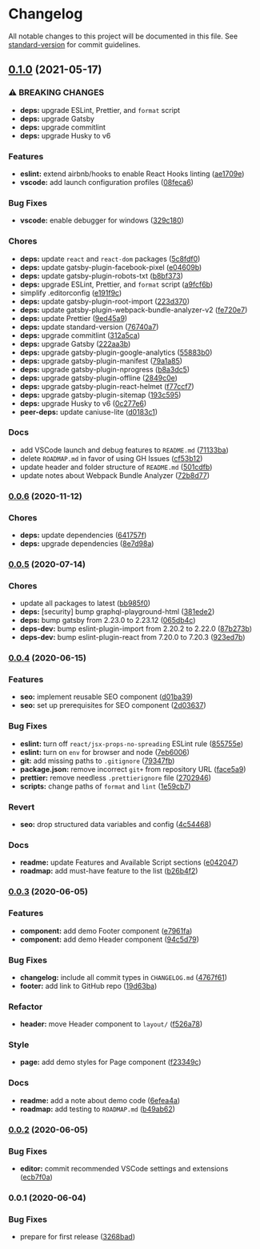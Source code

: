 # Changelog

All notable changes to this project will be documented in this file. See [standard-version](https://github.com/conventional-changelog/standard-version) for commit guidelines.

## [0.1.0](https://github.com/MK-IT/gatsby-starter-essentials/compare/v0.0.6...v0.1.0) (2021-05-17)


### ⚠ BREAKING CHANGES

* **deps:** upgrade ESLint, Prettier, and `format` script
* **deps:** upgrade Gatsby
* **deps:** upgrade commitlint
* **deps:** upgrade Husky to v6

### Features

* **eslint:** extend airbnb/hooks to enable React Hooks linting ([ae1709e](https://github.com/MK-IT/gatsby-starter-essentials/commit/ae1709e00075f99c7ab38c5703383e224f994948))
* **vscode:** add launch configuration profiles ([08feca6](https://github.com/MK-IT/gatsby-starter-essentials/commit/08feca69417ff9d9c33d5386269bb24a20804a62))


### Bug Fixes

* **vscode:** enable debugger for windows ([329c180](https://github.com/MK-IT/gatsby-starter-essentials/commit/329c180d1e0b66e513c18628a8d714abe2b308e3))


### Chores

* **deps:** update `react` and `react-dom` packages ([5c8fdf0](https://github.com/MK-IT/gatsby-starter-essentials/commit/5c8fdf02fb6279dc3dd04e49cc195c5fa4e93029))
* **deps:** update gatsby-plugin-facebook-pixel ([e04609b](https://github.com/MK-IT/gatsby-starter-essentials/commit/e04609ba68aca8382f2e6151bd444cf0180aaf47))
* **deps:** update gatsby-plugin-robots-txt ([b8bf373](https://github.com/MK-IT/gatsby-starter-essentials/commit/b8bf3731466f2d78f084205aef73dd069a34c066))
* **deps:** upgrade ESLint, Prettier, and `format` script ([a9fcf6b](https://github.com/MK-IT/gatsby-starter-essentials/commit/a9fcf6b21cefba2b817c450423d8451eab580131))
* simplify .editorconfig ([e191f9c](https://github.com/MK-IT/gatsby-starter-essentials/commit/e191f9c818a27f3f544315c3e1e9c59c5576de46))
* **deps:** update gatsby-plugin-root-import ([223d370](https://github.com/MK-IT/gatsby-starter-essentials/commit/223d370a5d7acf8ffd3d830c43ec880fc7fbe08c))
* **deps:** update gatsby-plugin-webpack-bundle-analyzer-v2 ([fe720e7](https://github.com/MK-IT/gatsby-starter-essentials/commit/fe720e7e631cc7aeefe21718316315397680a59e))
* **deps:** update Prettier ([9ed45a9](https://github.com/MK-IT/gatsby-starter-essentials/commit/9ed45a94a1fc239c0f58ef8cf5e88d5ab8ddce05))
* **deps:** update standard-version ([76740a7](https://github.com/MK-IT/gatsby-starter-essentials/commit/76740a745d741361daf5b31e77479de6ac362dad))
* **deps:** upgrade commitlint ([312a5ca](https://github.com/MK-IT/gatsby-starter-essentials/commit/312a5ca3cc2315c9f845654f2e7ecfaf2a15c6bf))
* **deps:** upgrade Gatsby ([222aa3b](https://github.com/MK-IT/gatsby-starter-essentials/commit/222aa3b2af809f4bbf9a07f70fdab7b7d6114734))
* **deps:** upgrade gatsby-plugin-google-analytics ([55883b0](https://github.com/MK-IT/gatsby-starter-essentials/commit/55883b070d4406858bcd25e4c6f44813e95b88fc))
* **deps:** upgrade gatsby-plugin-manifest ([79a1a85](https://github.com/MK-IT/gatsby-starter-essentials/commit/79a1a85341fd370e245204525a3f090b1a1b4bd7))
* **deps:** upgrade gatsby-plugin-nprogress ([b8a3dc5](https://github.com/MK-IT/gatsby-starter-essentials/commit/b8a3dc5d0b99f4ce6e32cc8958650aefd4c2a0e3))
* **deps:** upgrade gatsby-plugin-offline ([2849c0e](https://github.com/MK-IT/gatsby-starter-essentials/commit/2849c0ef95b749fde1c2e23a4b21cf9b8cde59a8))
* **deps:** upgrade gatsby-plugin-react-helmet ([f77ccf7](https://github.com/MK-IT/gatsby-starter-essentials/commit/f77ccf7e723659b6727274949d3c6c72fd34af5c))
* **deps:** upgrade gatsby-plugin-sitemap ([193c595](https://github.com/MK-IT/gatsby-starter-essentials/commit/193c595df3a418406bfcfa62cea9f676a8d535a8))
* **deps:** upgrade Husky to v6 ([0c277e6](https://github.com/MK-IT/gatsby-starter-essentials/commit/0c277e6ea8fa767df8e610bc113bc9f2fdfd08b9))
* **peer-deps:** update caniuse-lite ([d0183c1](https://github.com/MK-IT/gatsby-starter-essentials/commit/d0183c1577606423964e544296ab0c9782049a4d))


### Docs

* add VSCode launch and debug features to `README.md` ([71133ba](https://github.com/MK-IT/gatsby-starter-essentials/commit/71133ba5dc053edb8f333c3736094de8fdaf7432))
* delete `ROADMAP.md` in favor of using GH Issues ([cf53b12](https://github.com/MK-IT/gatsby-starter-essentials/commit/cf53b128a4db911639b05c9b8fb0fccd03dab2ec))
* update header and folder structure of `README.md` ([501cdfb](https://github.com/MK-IT/gatsby-starter-essentials/commit/501cdfbd0ed0a08aaf88f0cb4ac85995beb1cd37))
* update notes about Webpack Bundle Analyzer ([72b8d77](https://github.com/MK-IT/gatsby-starter-essentials/commit/72b8d7743d4966db9620a6efc83754dd093eb0f9))

### [0.0.6](https://github.com/MK-IT/gatsby-starter-essentials/compare/v0.0.5...v0.0.6) (2020-11-12)


### Chores

* **deps:** update dependencies ([641757f](https://github.com/MK-IT/gatsby-starter-essentials/commit/641757fede1936348e9827c57d8aa3512dc7c4de))
* **deps:** upgrade dependencies ([8e7d98a](https://github.com/MK-IT/gatsby-starter-essentials/commit/8e7d98abce6921e516cd00494ec1e9e600bdbb74))

### [0.0.5](https://github.com/MK-IT/gatsby-starter-essentials/compare/v0.0.4...v0.0.5) (2020-07-14)


### Chores

* update all packages to latest ([bb985f0](https://github.com/MK-IT/gatsby-starter-essentials/commit/bb985f01b07973efea278b133f5beab687001360))
* **deps:** [security] bump graphql-playground-html ([381ede2](https://github.com/MK-IT/gatsby-starter-essentials/commit/381ede2a56edf6d80c44424a5c1d6ef48d13236f))
* **deps:** bump gatsby from 2.23.0 to 2.23.12 ([065db4c](https://github.com/MK-IT/gatsby-starter-essentials/commit/065db4c9b1b7d15a42f556c50d125e947fe3a2d6))
* **deps-dev:** bump eslint-plugin-import from 2.20.2 to 2.22.0 ([87b273b](https://github.com/MK-IT/gatsby-starter-essentials/commit/87b273b9aef1cc15c3ea4af0613f3e99a0910c42))
* **deps-dev:** bump eslint-plugin-react from 7.20.0 to 7.20.3 ([923ed7b](https://github.com/MK-IT/gatsby-starter-essentials/commit/923ed7b6cdc6fc373126b032cba22ec64c287370))

### [0.0.4](https://github.com/MK-IT/gatsby-starter-essentials/compare/v0.0.3...v0.0.4) (2020-06-15)


### Features

* **seo:** implement reusable SEO component ([d01ba39](https://github.com/MK-IT/gatsby-starter-essentials/commit/d01ba3945dfa323dc264ff13af870464b5a26866))
* **seo:** set up prerequisites for SEO component ([2d03637](https://github.com/MK-IT/gatsby-starter-essentials/commit/2d03637f44b964701e17ccb0be7f4190ea1d0679))


### Bug Fixes

* **eslint:** turn off `react/jsx-props-no-spreading` ESLint rule ([855755e](https://github.com/MK-IT/gatsby-starter-essentials/commit/855755e7d4ce9762438a7be473f60b4c8261620d))
* **eslint:** turn on `env` for browser and node ([7eb6006](https://github.com/MK-IT/gatsby-starter-essentials/commit/7eb6006a17ac578dbe2b3832b0a49b1db1e1d7ed))
* **git:** add missing paths to `.gitignore` ([79347fb](https://github.com/MK-IT/gatsby-starter-essentials/commit/79347fb7e4a4df1c396e1973c8271821cf69ca0f))
* **package.json:** remove incorrect `git+` from repository URL ([face5a9](https://github.com/MK-IT/gatsby-starter-essentials/commit/face5a97dc2c44b53eacf838dcfae4b2993a097d))
* **prettier:** remove needless `.prettierignore` file ([2702946](https://github.com/MK-IT/gatsby-starter-essentials/commit/2702946083aa3ae700ddd853e99f2287313253ab))
* **scripts:** change paths of `format` and `lint` ([1e59cb7](https://github.com/MK-IT/gatsby-starter-essentials/commit/1e59cb7a72c69dde4547ad59de09259253c93b0e))


### Revert

* **seo:** drop structured data variables and config ([4c54468](https://github.com/MK-IT/gatsby-starter-essentials/commit/4c54468c901dd317680325f42d99f013c2bc4a44))


### Docs

* **readme:** update Features and Available Script sections ([e042047](https://github.com/MK-IT/gatsby-starter-essentials/commit/e042047977bf0378b3e404bd538e08613e8aefa9))
* **roadmap:** add must-have feature to the list ([b26b4f2](https://github.com/MK-IT/gatsby-starter-essentials/commit/b26b4f24862c190a9a2c9ac4d76189355f2ed2ab))

### [0.0.3](https://github.com/MK-IT/gatsby-starter-essentials/compare/v0.0.2...v0.0.3) (2020-06-05)


### Features

* **component:** add demo Footer component ([e7961fa](https://github.com/MK-IT/gatsby-starter-essentials/commit/e7961fa83d481065ab3facd32c82141a28a6f426))
* **component:** add demo Header component ([94c5d79](https://github.com/MK-IT/gatsby-starter-essentials/commit/94c5d79a4a200ae4a67aa30749c878935fb66d9e))


### Bug Fixes

* **changelog:** include all commit types in `CHANGELOG.md` ([4767f61](https://github.com/MK-IT/gatsby-starter-essentials/commit/4767f6194efecaec2ab20301df0103d24af6dd34))
* **footer:** add link to GitHub repo ([19d63ba](https://github.com/MK-IT/gatsby-starter-essentials/commit/19d63baebabdf547a29e95404bb32db80734a049))


### Refactor

* **header:** move Header component to `layout/` ([f526a78](https://github.com/MK-IT/gatsby-starter-essentials/commit/f526a783747de9c7a26d23211ec641c01a0c1ba0))


### Style

* **page:** add demo styles for Page component ([f23349c](https://github.com/MK-IT/gatsby-starter-essentials/commit/f23349cca42444ce397cd439fd40d3dba858e672))


### Docs

* **readme:** add a note about demo code ([6efea4a](https://github.com/MK-IT/gatsby-starter-essentials/commit/6efea4abe6a63f5918b6369f9d6e241107b274d5))
* **roadmap:** add testing to `ROADMAP.md` ([b49ab62](https://github.com/MK-IT/gatsby-starter-essentials/commit/b49ab622787753906773acc9cbfb85d46dbcc6c2))

### [0.0.2](https://github.com/MK-IT/gatsby-starter-essentials/compare/v0.0.1...v0.0.2) (2020-06-05)


### Bug Fixes

* **editor:** commit recommended VSCode settings and extensions ([ecb7f0a](https://github.com/MK-IT/gatsby-starter-essentials/commit/ecb7f0ae549876154fdd30f0f1f10e2b33deb424))

### 0.0.1 (2020-06-04)


### Bug Fixes

* prepare for first release ([3268bad](https://github.com/MK-IT/gatsby-starter-essentials/commit/3268bad60d78f9101a6d363922bc9f0f07835d57))
